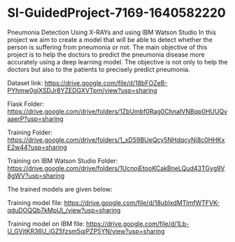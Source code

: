 # SI-GuidedProject-7169-1640582220
Pneumonia Detection Using X-RAYs and using IBM Watson Studio
In this project we aim to create a model that will be able to detect whether the person is suffering from pneumonia or not. The main objective of this project is to help the doctors to predict the pneumonia disease more accurately using a deep learning model. The objective is not only to help the doctors but also to the patients to precisely predict pneumonia.

Dataset link: https://drive.google.com/file/d/18bFOZeB-PYhmw0giXSDJr8YZEDGXVTpm/view?usp=sharing

Flask Folder: https://drive.google.com/drive/folders/1ZbUmbf0Rag0ChnaIVNBqp0HUUQvaaerP?usp=sharing

Training Folder: https://drive.google.com/drive/folders/1_xD59BUeQcy5NHdqcyNj8c0HHKxE2w44?usp=sharing

Training on IBM Watson Studio Folder: https://drive.google.com/drive/folders/1UcnojEtooKCakBneLQud43TGyg9V8gWV?usp=sharing

The trained models are given below:

Training model file: https://drive.google.com/file/d/18ubIxdMTImfWTFVK-qduDOQQb7kMpUl_/view?usp=sharing

Training model on IBM file: https://drive.google.com/file/d/1Lb-U_GVjtKR36U_iGZ5fzsm5qjPZP5YN/view?usp=sharing
